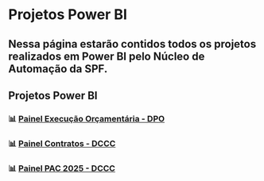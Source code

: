 # Projetos Power BI

## Nessa página estarão contidos todos os projetos realizados em Power BI pelo Núcleo de Automação da SPF.

## Projetos Power BI
### 📊 [Painel Execução Orçamentária - DPO](https://app.powerbi.com/view?r=eyJrIjoiMGUwMmRmN2MtY2YwMy00MmMwLTllNDItNTc1ZjA4NDdjNzE5IiwidCI6ImU1ZDNhZTdjLTliMzgtNDhkZS1hMDg3LWY2NzM0YTI4NzU3NCJ9)
### 📊 [Painel Contratos - DCCC](https://app.powerbi.com/view?r=eyJrIjoiNjM1OGU2ODUtNGY1Yy00MjBiLTgwZTItZDM1ZGZjMTlkNjlhIiwidCI6ImU1ZDNhZTdjLTliMzgtNDhkZS1hMDg3LWY2NzM0YTI4NzU3NCJ9&pageName=0250f26b7a42d7cc6766)
### 📊 [Painel PAC 2025 - DCCC](https://app.powerbi.com/view?r=eyJrIjoiNjgxYmE0OTctMWVkMi00NWNkLTllZjctYmY5ZGIwNTdiMzI0IiwidCI6ImU1ZDNhZTdjLTliMzgtNDhkZS1hMDg3LWY2NzM0YTI4NzU3NCJ9&pageName=a193727a160379368e49)
